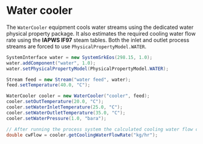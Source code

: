 # Water cooler

The `WaterCooler` equipment cools water streams using the dedicated water physical
property package. It also estimates the required cooling water flow rate using
the **IAPWS IF97** steam tables. Both the inlet and outlet process streams are
forced to use `PhysicalPropertyModel.WATER`.

```java
SystemInterface water = new SystemSrkEos(298.15, 1.0);
water.addComponent("water", 1.0);
water.setPhysicalPropertyModel(PhysicalPropertyModel.WATER);

Stream feed = new Stream("water feed", water);
feed.setTemperature(40.0, "C");

WaterCooler cooler = new WaterCooler("cooler", feed);
cooler.setOutTemperature(20.0, "C");
cooler.setWaterInletTemperature(25.0, "C");
cooler.setWaterOutletTemperature(35.0, "C");
cooler.setWaterPressure(1.0, "bara");

// After running the process system the calculated cooling water flow can be obtained
double cwFlow = cooler.getCoolingWaterFlowRate("kg/hr");
```

